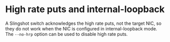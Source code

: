 # High rate puts and internal-loopback

A Slingshot switch acknowledges the high rate puts, not the target NIC, so
they do not work when the NIC is configured in internal-loopback mode. The
`--no-hrp` option can be used to disable high rate puts.